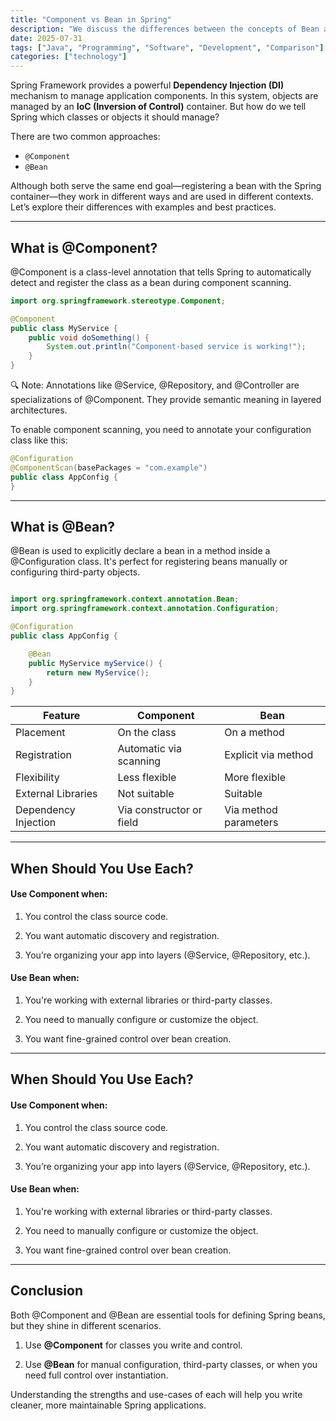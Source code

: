 ```yaml
---
title: "Component vs Bean in Spring"
description: "We discuss the differences between the concepts of Bean and Component, two of the basic building blocks of the Spring Framework, their usage areas, and how to choose them in the best way."
date: 2025-07-31
tags: ["Java", "Programming", "Software", "Development", "Comparison"]
categories: ["technology"]
---
```


Spring Framework provides a powerful **Dependency Injection (DI)** mechanism to manage application components. In this system, objects are managed by an **IoC (Inversion of Control)** container. But how do we tell Spring which classes or objects it should manage?

There are two common approaches:

- `@Component`
- `@Bean`

Although both serve the same end goal—registering a bean with the Spring container—they work in different ways and are used in different contexts. Let’s explore their differences with examples and best practices.

---

## What is @Component?

@Component is a class-level annotation that tells Spring to automatically detect and register the class as a bean during component scanning.
```Java
import org.springframework.stereotype.Component;

@Component
public class MyService {
    public void doSomething() {
        System.out.println("Component-based service is working!");
    }
}
```

🔍 Note: Annotations like @Service, @Repository, and @Controller are specializations of @Component. They provide semantic meaning in layered architectures.

To enable component scanning, you need to annotate your configuration class like this:
```Java
@Configuration
@ComponentScan(basePackages = "com.example")
public class AppConfig {
}
```

---

## What is @Bean?

@Bean is used to explicitly declare a bean in a method inside a @Configuration class. It's perfect for registering beans manually or configuring third-party objects.
```Java

import org.springframework.context.annotation.Bean;
import org.springframework.context.annotation.Configuration;

@Configuration
public class AppConfig {

    @Bean
    public MyService myService() {
        return new MyService();
    }
}
```


| Feature              | **Component**             | **Bean**               |
| -------------------- | ------------------------ | --------------------- |
| Placement            | On the class             | On a method           |
| Registration         | Automatic via scanning   | Explicit via method   |
| Flexibility          | Less flexible            | More flexible         |
| External Libraries   | Not suitable             | Suitable              |
| Dependency Injection | Via constructor or field | Via method parameters |

---

## When Should You Use Each?

#### Use Component when:

1. You control the class source code.

2. You want automatic discovery and registration.

3. You’re organizing your app into layers (@Service, @Repository, etc.).

#### Use Bean when:

1. You're working with external libraries or third-party classes.

2. You need to manually configure or customize the object.

3. You want fine-grained control over bean creation.
   
---

## When Should You Use Each?

#### Use Component when:

1. You control the class source code.

2. You want automatic discovery and registration.

3. You’re organizing your app into layers (@Service, @Repository, etc.).
   

#### Use Bean when:

1. You're working with external libraries or third-party classes.

2. You need to manually configure or customize the object.

3. You want fine-grained control over bean creation.
   
---

## Conclusion
Both @Component and @Bean are essential tools for defining Spring beans, but they shine in different scenarios.

1. Use **@Component** for classes you write and control.

2. Use **@Bean** for manual configuration, third-party classes, or when you need full control over instantiation.

Understanding the strengths and use-cases of each will help you write cleaner, more maintainable Spring applications.